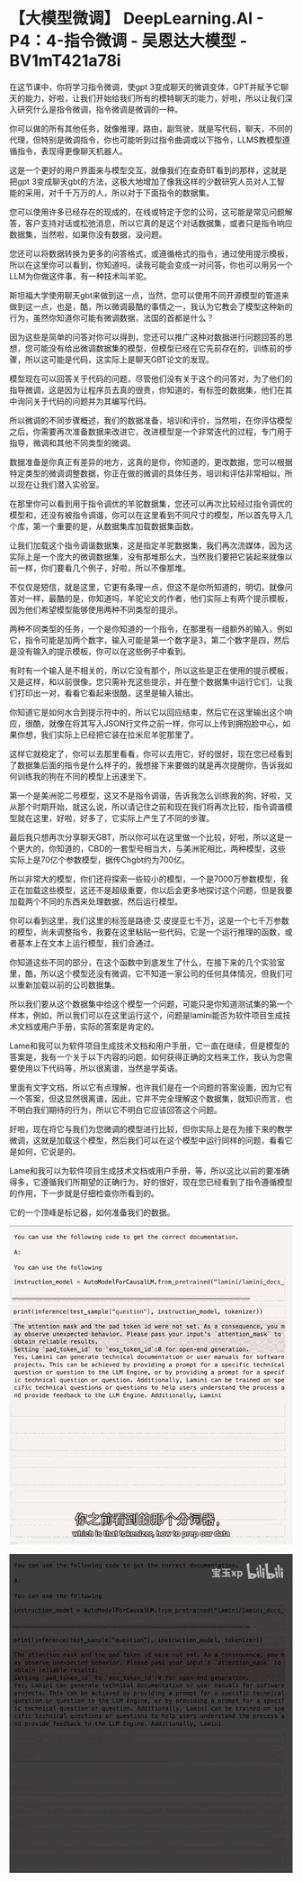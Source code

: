 # 【大模型微调】 DeepLearning.AI - P4：4-指令微调 - 吴恩达大模型 - BV1mT421a78i

在这节课中，你将学习指令微调，使gpt 3变成聊天的微调变体，GPT并赋予它聊天的能力，好啦，让我们开始给我们所有的模特聊天的能力，好啦，所以让我们深入研究什么是指令微调，指令微调是微调的一种。

你可以做的所有其他任务，就像推理，路由，副驾驶，就是写代码，聊天，不同的代理，但特别是微调指令，你也可能听到过指令曲调或以下指令，LLMS教模型遵循指令，表现得更像聊天机器人。

这是一个更好的用户界面来与模型交互，就像我们在查奇BT看到的那样，这就是把gpt 3变成聊天gbt的方法，这极大地增加了像我这样的少数研究人员对人工智能的采用，对千千万万的人，所以对于下面指令的数据集。

您可以使用许多已经存在的现成的，在线或特定于您的公司，这可能是常见问题解答，客户支持对话或松弛消息，所以它真的是这个对话数据集，或者只是指令响应数据集，当然啦，如果你没有数据，没问题。

您还可以将数据转换为更多的问答格式，或遵循格式的指令，通过使用提示模板，所以在这里你可以看到，你知道吗，读我可能会变成一对问答，你也可以用另一个LLM为你做这件事，有一种技术叫羊驼。

斯坦福大学使用聊天gbt来做到这一点，当然，您可以使用不同开源模型的管道来做到这一点，也是，酷，所以微调最酷的事情之一，我认为它教会了模型这种新的行为，虽然你知道你可能有微调数据，法国的首都是什么？

因为这些是简单的问答对你可以得到，您还可以推广这种对数据进行问题回答的思想，您可能没有给出微调数据集的模型，但模型已经在它先前存在的，训练前的步骤，所以这可能是代码，这实际上是聊天GBT论文的发现。

模型现在可以回答关于代码的问题，尽管他们没有关于这个的问答对，为了他们的指导微调，这是因为让程序员去真的很贵，你知道的，有标签的数据集，他们在其中询问关于代码的问题并为其编写代码。

所以微调的不同步骤概述，我们的数据准备，培训和评价，当然啦，在你评估模型之后，你需要再次准备数据来改进它，改进模型是一个非常迭代的过程，专门用于指导，微调和其他不同类型的微调。

数据准备是你真正有差异的地方，这真的是你，你知道的，更改数据，您可以根据特定类型的微调调整数据，你正在做的微调的具体任务，培训和评估非常相似，所以现在让我们潜入实验室。

在那里你可以看到用于指令调优的羊驼数据集，您还可以再次比较经过指令调优的模型和，还没有被指令调谐，你可以在这里看到不同尺寸的模型，所以首先导入几个库，第一个重要的是，从数据集库加载数据集函数。

让我们加载这个指令调谐数据集，这是指定羊驼数据集，我们再次流媒体，因为这实际上是一个庞大的微调数据集，没有那堆那么大，当然我们要把它装起来就像以前一样，你们要看几个例子，好啦，所以不像那堆。

不仅仅是短信，就是这里，它更有条理一点，但这不是你所知道的，明切，就像问答对一样，最酷的是，你知道吗，羊驼论文的作者，他们实际上有两个提示模板，因为他们希望模型能够使用两种不同类型的提示。

两种不同类型的任务，一个是你知道的一个指令，在那里有一组额外的输入，例如它，指令可能是加两个数字，输入可能是第一个数字是3，第二个数字是四，然后是没有输入的提示模板，你可以在这些例子中看到。

有时有一个输入是不相关的，所以它没有那个，所以这些是正在使用的提示模板，又是这样，和以前很像，您只需补充这些提示，并在整个数据集中运行它们，让我们打印出一对，看看它看起来很酷，这里是输入输出。

你知道它是如何水合到提示符中的，所以它以回应结束，然后它在这里输出这个响应，很酷，就像在将其写入JSON行文件之前一样，你可以上传到拥抱脸中心，如果你想，我们实际上已经把它装在拉米尼羊驼那里了。

这样它就稳定了，你可以去那里看看，你可以去用它，好的很好，现在您已经看到了数据集后面的指令是什么样子的，我想接下来要做的就是再次提醒你，告诉我如何训练我的狗在不同的模型上迅速坐下。

第一个是美洲驼二号模型，这又不是指令调谐，告诉我怎么训练我的狗，好啦，又从那个时期开始，就这么说，所以请记住之前和现在我们将再次比较，指令调谐模型就在这里，好啦，好多了，它实际上产生了不同的步骤。

最后我只想再次分享聊天GBT，所以你可以在这里做一个比较，好啦，所以这是一个更大的，你知道的，CBD的一套型号相当大，与美洲驼相比，两种模型，这些实际上是70亿个参数模型，据传Chgbt约为700亿。

所以非常大的模型，你们还将探索一些较小的模型，一个是7000万参数模型，我正在加载这些模型，这还不是超级重要，你以后会更多地探讨这个问题，但是我要加载两个不同的东西来处理数据，然后运行模型。

你可以看到这里，我们这里的标签是路德·艾·皮提亚七千万，这是一个七千万参数的模型，尚未调整指令，我要在这里粘贴一些代码，它是一个运行推理的函数，或者基本上在文本上运行模型，我们会通过。

你知道这些不同的部分，在这个函数中到底发生了什么，在接下来的几个实验室里，酷，所以这个模型还没有微调，它不知道一家公司的任何具体情况，但我们可以重新加载以前的公司数据集。

所以我们要从这个数据集中给这个模型一个问题，可能只是你知道测试集的第一个样本，例如，所以我们可以在这里运行这个，问题是lamini能否为软件项目生成技术文档或用户手册，实际的答案是肯定的。

Lame和我可以为软件项目生成技术文档和用户手册，它一直在继续，但是模型的答案是，我有一个关于以下内容的问题，如何获得正确的文档来工作，我认为您需要使用以下代码等，所以很离谱，当然是学英语。

里面有文字文档，所以它有点理解，也许我们是在一个问题的答案设置，因为它有一个答案，但这显然很离谱，因此，它并不完全理解这个数据集，就知识而言，也不明白我们期待的行为，所以它不明白它应该回答这个问题。

好啦，现在将它与我们为您微调的模型进行比较，但你实际上是在为接下来的教学微调，这就是加载这个模型，然后我们可以在这个模型中运行同样的问题，看看它是如何，它说是的。

Lame和我可以为软件项目生成技术文档或用户手册，等，所以这比以前的要准确得多，它遵循我们所期望的正确行为，好的很好，现在您已经看到了指令遵循模型的作用，下一步就是仔细检查你所看到的。

它的一个顶峰是标记器，如何准备我们的数据。

![](img/236f39f370d5154b8ac414f6d0845423_1.png)

![](img/236f39f370d5154b8ac414f6d0845423_2.png)